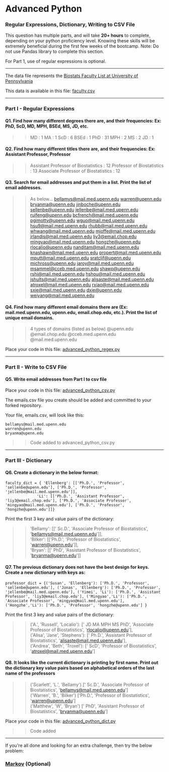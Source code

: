 # Advanced Python    

### Regular Expressions, Dictionary, Writing to CSV File  

This question has multiple parts, and will take **20+ hours** to complete, depending on your python proficiency level.  Knowing these skills will be extremely beneficial during the first few weeks of the bootcamp.  Note:  Do not use Pandas library to complete this section.  

For Part 1, use of regular expressions is optional.  

---

The data file represents the [Biostats Faculty List at University of Pennsylvania](http://www.med.upenn.edu/cceb/biostat/faculty.shtml)

This data is available in this file:  [faculty.csv](python/faculty.csv)

--- 

### Part I - Regular Expressions  


#### Q1. Find how many different degrees there are, and their frequencies: Ex:  PhD, ScD, MD, MPH, BSEd, MS, JD, etc.

>> MD : 1
>> MA : 1
>> ScD : 6
>> BSEd : 1
>> PhD : 31
>> MPH : 2
>> MS : 2
>> JD : 1


#### Q2. Find how many different titles there are, and their frequencies:  Ex:  Assistant Professor, Professor

>> Assistant Professor of Biostatistics : 12
>> Professor of Biostatistics : 13
>> Associate Professor of Biostatistics : 12

#### Q3. Search for email addresses and put them in a list.  Print the list of email addresses.

>> As below...
bellamys@mail.med.upenn.edu
warren@upenn.edu
bryanma@upenn.edu
jinboche@upenn.edu
sellenbe@upenn.edu
jellenbe@mail.med.upenn.edu
ruifeng@upenn.edu
bcfrench@mail.med.upenn.edu
pgimotty@upenn.edu
wguo@mail.med.upenn.edu
hsu9@mail.med.upenn.edu
rhubb@mail.med.upenn.edu
whwang@mail.med.upenn.edu
mjoffe@mail.med.upenn.edu
jrlandis@mail.med.upenn.edu
liy3@email.chop.edu
mingyao@mail.med.upenn.edu
hongzhe@upenn.edu
rlocalio@upenn.edu
nanditam@mail.med.upenn.edu
knashawn@mail.med.upenn.edu
propert@mail.med.upenn.edu
mputt@mail.med.upenn.edu
sratclif@upenn.edu
michross@upenn.edu
jaroy@mail.med.upenn.edu
msammel@cceb.med.upenn.edu
shawp@upenn.edu
rshi@mail.med.upenn.edu
hshou@mail.med.upenn.edu
jshults@mail.med.upenn.edu
alisaste@mail.med.upenn.edu
atroxel@mail.med.upenn.edu
rxiao@mail.med.upenn.edu
sxie@mail.med.upenn.edu
dxie@upenn.edu
weiyang@mail.med.upenn.edu

#### Q4. Find how many different email domains there are (Ex:  mail.med.upenn.edu, upenn.edu, email.chop.edu, etc.).  Print the list of unique email domains.

>> 4 types of domains (listed as below)
@upenn.edu
@email.chop.edu
@cceb.med.upenn.edu
@mail.med.upenn.edu

Place your code in this file: [advanced_python_regex.py](python/advanced_python_regex.py)

---

### Part II - Write to CSV File

#### Q5.  Write email addresses from Part I to csv file

Place your code in this file: [advanced_python_csv.py](python/advanced_python_csv.py)

The emails.csv file you create should be added and committed to your forked repository.

Your file, emails.csv, will look like this:
```
bellamys@mail.med.upenn.edu
warren@upenn.edu
bryanma@upenn.edu
```

>> Code added to advanced_python_csv.py

---

### Part III - Dictionary

#### Q6.  Create a dictionary in the below format:
```
faculty_dict = { 'Ellenberg': [['Ph.D.', 'Professor', 'sellenbe@upenn.edu'], ['Ph.D.', 'Professor', 'jellenbe@mail.med.upenn.edu']],
              'Li': [['Ph.D.', 'Assistant Professor', 'liy3@email.chop.edu'], ['Ph.D.', 'Associate Professor', 'mingyao@mail.med.upenn.edu'], ['Ph.D.', 'Professor', 'hongzhe@upenn.edu']]}
```
Print the first 3 key and value pairs of the dictionary:

>> 'Bellamy': [[' Sc.D.',
              'Associate Professor of Biostatistics',
              'bellamys@mail.med.upenn.edu']],  
>> 'Bilker': [['Ph.D.', 'Professor of Biostatistics', 'warren@upenn.edu']],  
>> 'Bryan': [[' PhD',
            'Assistant Professor of Biostatistics',
            'bryanma@upenn.edu']]  

#### Q7.  The previous dictionary does not have the best design for keys.  Create a new dictionary with keys as:

```
professor_dict = {('Susan', 'Ellenberg'): ['Ph.D.', 'Professor', 'sellenbe@upenn.edu'], ('Jonas', 'Ellenberg'): ['Ph.D.', 'Professor', 'jellenbe@mail.med.upenn.edu'], ('Yimei', 'Li'): ['Ph.D.', 'Assistant Professor', 'liy3@email.chop.edu'], ('Mingyao','Li'): ['Ph.D.', 'Associate Professor', 'mingyao@mail.med.upenn.edu'], ('Hongzhe','Li'): ['Ph.D.', 'Professor', 'hongzhe@upenn.edu'] }
```

Print the first 3 key and value pairs of the dictionary:

>> ('A.', 'Russell', 'Localio'): [' JD MA MPH MS PhD',
                                'Associate Professor of Biostatistics',
                                'rlocalio@upenn.edu'],  
>> ('Alisa', 'Jane', 'Stephens'): [' Ph.D.',
                                 'Assistant Professor of Biostatistics',
                                 'alisaste@mail.med.upenn.edu'],  
>> ('Andrea', 'Beth', 'Troxel'): [' ScD',
                                'Professor of Biostatistics',
                                'atroxel@mail.med.upenn.edu'] 
 
#### Q8.  It looks like the current dictionary is printing by first name.  Print out the dictionary key value pairs based on alphabetical orders of the last name of the professors

>> ('Scarlett', 'L.', 'Bellamy') [' Sc.D.', 'Associate Professor of Biostatistics', 'bellamys@mail.med.upenn.edu']  
>> ('Warren', 'B.', 'Bilker') ['Ph.D.', 'Professor of Biostatistics', 'warren@upenn.edu']  
>> ('Matthew', 'W', 'Bryan') [' PhD', 'Assistant Professor of Biostatistics', 'bryanma@upenn.edu']  

Place your code in this file: [advanced_python_dict.py](python/advanced_python_dict.py)
>> Code added
--- 

If you're all done and looking for an extra challenge, then try the below problem:  

### [Markov](python/markov.py) (Optional)

